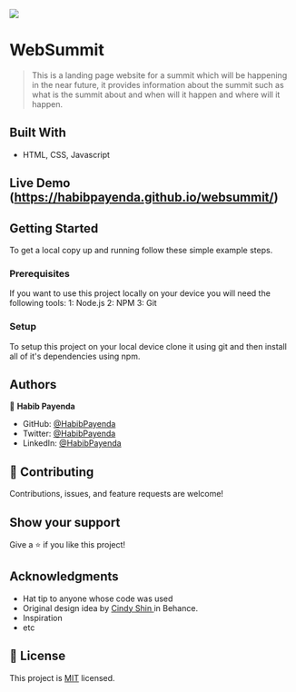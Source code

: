 ![](https://img.shields.io/badge/Microverse-blueviolet)

# WebSummit

> This is a landing page website for a summit which will be happening in the near future, it provides information about the summit such as what is the summit about and when will it happen and where will it happen.


## Built With

- HTML, CSS, Javascript

## Live Demo (https://habibpayenda.github.io/websummit/)



## Getting Started


To get a local copy up and running follow these simple example steps.

### Prerequisites
If you want to use this project locally on your device you will need the following tools:
    1: Node.js
    2: NPM
    3: Git

### Setup
To setup this project on your local device clone it using git and then install all of it's dependencies using npm.





## Authors

👤 **Habib Payenda**

- GitHub: [@HabibPayenda](https://github.com/githubhandle)
- Twitter: [@HabibPayenda](https://twitter.com/twitterhandle)
- LinkedIn: [@HabibPayenda](https://linkedin.com/in/linkedinhandle)



## 🤝 Contributing

Contributions, issues, and feature requests are welcome!


## Show your support

Give a ⭐️ if you like this project!

## Acknowledgments

- Hat tip to anyone whose code was used
- Original design idea by <a href='https://www.behance.net/adagio07'> Cindy Shin <a> in Behance.
- Inspiration
- etc

## 📝 License

This project is [MIT](./MIT.md) licensed.
